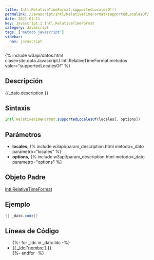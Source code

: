 ```yaml
---
title: Intl.RelativeTimeFormat.supportedLocalesOf()
permalink: /Javascript/Intl/RelativeTimeFormat/supportedLocalesOf/
date: 2021-01-11
key: Javascript.I.Intl.RelativeTimeFormat
category: Javascript
tags: ['metodo javascript']
sidebar: 
  nav: javascript
---
```


{% include w3api/datos.html clase=site.data.Javascript.I.Intl.RelativeTimeFormat.metodos valor="supportedLocalesOf" %}

## Descripción
{{_dato.description }}

## Sintaxis
~~~javascript
Intl.RelativeTimeFormat.supportedLocalesOf(locales[, options])
~~~

## Parámetros
* **locales**,  {% include w3api/param_description.html metodo=_dato parametro="locales" %}
* **options**,  {% include w3api/param_description.html metodo=_dato parametro="options" %}

## Objeto Padre
[Intl.RelativeTimeFormat](/Javascript/Intl/RelativeTimeFormat/)

## Ejemplo
~~~java
{{ _dato.code}}
~~~

## Líneas de Código
<ul>
{%- for _ldc in _dato.ldc -%}
   <li>
       <a href="{{_ldc['url'] }}">{{ _ldc['nombre'] }}</a>
   </li>
{%- endfor -%}
</ul>
